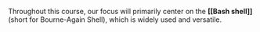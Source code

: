 Throughout this course, our focus will primarily center on the **[[Bash shell]]** (short for Bourne-Again Shell), which is widely used and versatile.